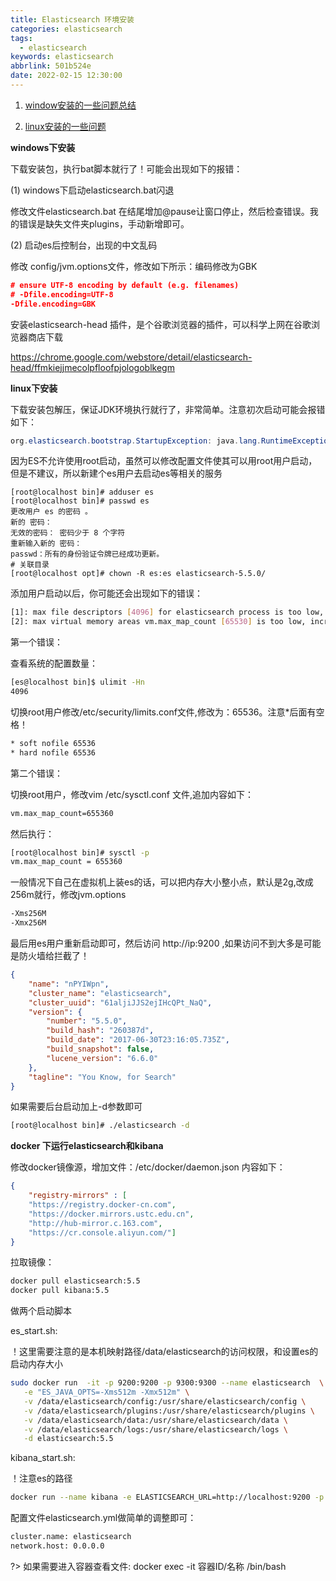 ```yaml
---
title: Elasticsearch 环境安装
categories: elasticsearch
tags:
  - elasticsearch
keywords: elasticsearch
abbrlink: 501b524e
date: 2022-02-15 12:30:00
---
```



1. [window安装的一些问题总结](https://www.lichenghao.com.cn/posts/16474.html)

2. [linux安装的一些问题](https://www.lichenghao.com.cn/posts/53018.html)



**windows下安装**

下载安装包，执行bat脚本就行了！可能会出现如下的报错：

(1) windows下启动elasticsearch.bat闪退

修改文件elasticsearch.bat 在结尾增加@pause让窗口停止，然后检查错误。我的错误是缺失文件夹plugins，手动新增即可。

(2) 启动es后控制台，出现的中文乱码

修改 config/jvm.options文件，修改如下所示：编码修改为GBK

```json
# ensure UTF-8 encoding by default (e.g. filenames)
# -Dfile.encoding=UTF-8
-Dfile.encoding=GBK
```

安装elasticsearch-head 插件，是个谷歌浏览器的插件，可以科学上网在谷歌浏览器商店下载

https://chrome.google.com/webstore/detail/elasticsearch-head/ffmkiejjmecolpfloofpjologoblkegm

**linux下安装**

下载安装包解压，保证JDK环境执行就行了，非常简单。注意初次启动可能会报错如下：

```java
org.elasticsearch.bootstrap.StartupException: java.lang.RuntimeException: can not run elasticsearch as root
```

因为ES不允许使用root启动，虽然可以修改配置文件使其可以用root用户启动，但是不建议，所以新建个es用户去启动es等相关的服务

```shell
[root@localhost bin]# adduser es
[root@localhost bin]# passwd es
更改用户 es 的密码 。
新的 密码：
无效的密码： 密码少于 8 个字符
重新输入新的 密码：
passwd：所有的身份验证令牌已经成功更新。
# 关联目录
[root@localhost opt]# chown -R es:es elasticsearch-5.5.0/
```

添加用户启动以后，你可能还会出现如下的错误：

```bash
[1]: max file descriptors [4096] for elasticsearch process is too low, increase to at least [65536] # 每个进程最大同时打开文件数太小，至少要65536个
[2]: max virtual memory areas vm.max_map_count [65530] is too low, increase to at least [262144] # 需要修改vm.max_map_count的内存大小
```

第一个错误：

查看系统的配置数量：

```bash
[es@localhost bin]$ ulimit -Hn
4096
```

切换root用户修改/etc/security/limits.conf文件,修改为：65536。注意*后面有空格！

```bash
* soft nofile 65536
* hard nofile 65536
```

第二个错误：

切换root用户，修改vim /etc/sysctl.conf 文件,追加内容如下：

```bash
vm.max_map_count=655360
```

然后执行：

```bash
[root@localhost bin]# sysctl -p
vm.max_map_count = 655360
```

一般情况下自己在虚拟机上装es的话，可以把内存大小整小点，默认是2g,改成256m就行，修改jvm.options

```bash
-Xms256M
-Xmx256M
```

最后用es用户重新启动即可，然后访问 http://ip:9200 ,如果访问不到大多是可能是防火墙给拦截了！

```json
{
    "name": "nPYIWpn",
    "cluster_name": "elasticsearch",
    "cluster_uuid": "61aljiJJS2ejIHcQPt_NaQ",
    "version": {
        "number": "5.5.0",
        "build_hash": "260387d",
        "build_date": "2017-06-30T23:16:05.735Z",
        "build_snapshot": false,
        "lucene_version": "6.6.0"
    },
    "tagline": "You Know, for Search"
}
```

如果需要后台启动加上-d参数即可

```bash
[root@localhost bin]# ./elasticsearch -d
```

**docker 下运行elasticsearch和kibana**

修改docker镜像源，增加文件：/etc/docker/daemon.json 内容如下：

```json
{
    "registry-mirrors" : [
    "https://registry.docker-cn.com",
    "https://docker.mirrors.ustc.edu.cn",
    "http://hub-mirror.c.163.com",
    "https://cr.console.aliyun.com/"]
}
```

拉取镜像：

```bash
docker pull elasticsearch:5.5
docker pull kibana:5.5
```

做两个启动脚本

es_start.sh:

！这里需要注意的是本机映射路径/data/elasticsearch的访问权限，和设置es的启动内存大小

```bash
sudo docker run  -it -p 9200:9200 -p 9300:9300 --name elasticsearch  \
   -e "ES_JAVA_OPTS=-Xms512m -Xmx512m" \
   -v /data/elasticsearch/config:/usr/share/elasticsearch/config \
   -v /data/elasticsearch/plugins:/usr/share/elasticsearch/plugins \
   -v /data/elasticsearch/data:/usr/share/elasticsearch/data \
   -v /data/elasticsearch/logs:/usr/share/elasticsearch/logs \
   -d elasticsearch:5.5  
```

kibana_start.sh: 

！注意es的路径

```bash
docker run --name kibana -e ELASTICSEARCH_URL=http://localhost:9200 -p 5601:5601 -d kibana:5.5
```

配置文件elasticsearch.yml做简单的调整即可：

```xml
cluster.name: elasticsearch
network.host: 0.0.0.0
```



?> 如果需要进入容器查看文件:  docker exec -it 容器ID/名称 /bin/bash